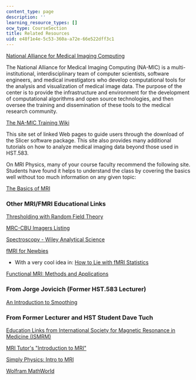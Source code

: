 ```yaml
---
content_type: page
description: ''
learning_resource_types: []
ocw_type: CourseSection
title: Related Resources
uid: e48f1e4e-5c53-360a-a72e-66e522dff3c1
---
```


[National Alliance for Medical Imaging Computing](http://www.na-mic.org/)

The National Alliance for Medical Imaging Computing (NA-MIC) is a multi-institutional, interdisciplinary team of computer scientists, software engineers, and medical investigators who develop computational tools for the analysis and visualization of medical image data. The purpose of the center is to provide the infrastructure and environment for the development of computational algorithms and open source technologies, and then oversee the training and dissemination of these tools to the medical research community.

[The NA-MIC Training Wiki](http://wiki.na-mic.org/Wiki/index.php/Slicer:Workshops:User_Training_101)

This site set of linked Web pages to guide users through the download of the Slicer software package. This site also provides many additional tutorials on how to analyze medical imaging data beyond those used in HST.583.

On MRI Physics, many of your course faculty recommend the following site. Students have found it helps to understand the class by covering the basics well without too much information on any given topic:

[The Basics of MRI](http://www.cis.rit.edu/htbooks/mri/)

### Other MRI/FMRI Educational Links

[Thresholding with Random Field Theory](http://imaging.mrc-cbu.cam.ac.uk/imaging/PrinciplesMultipleComparisons)

[MRC-CBU Imagers Listing](http://imaging.mrc-cbu.cam.ac.uk/imaging/CbuImaging)

[Spectroscopy - Wiley Analytical Science](https://analyticalscience.wiley.com/topic/browse/spectroscopy)

[fMRI for Newbies](http://psychology.uwo.ca/fmri4newbies/)

*   With a very cool idea in: [How to Lie with fMRI Statistics](http://www.fmri4newbies.com/how-to-lie-with-fmri-statistics/)

[Functional MRI: Methods and Applications](http://users.fmrib.ox.ac.uk/~stuart/thesis/)

### From Jorge Jovicich (Former HST.583 Lecturer)

[An Introduction to Smoothing](http://imaging.mrc-cbu.cam.ac.uk/imaging/PrinciplesSmoothing)

### From Former Lecturer and HST Student Dave Tuch

[Education Links from International Society for Magnetic Resonance in Medicine (ISMRM)](https://www.ismrm.org/)

[MRI Tutor's "Introduction to MRI"](http://www.mritutor.org/mritutor/)

[Simply Physics: Intro to MRI](http://www.simplyphysics.com/IntroToMRI.html)

[Wolfram MathWorld](http://mathworld.wolfram.com/)